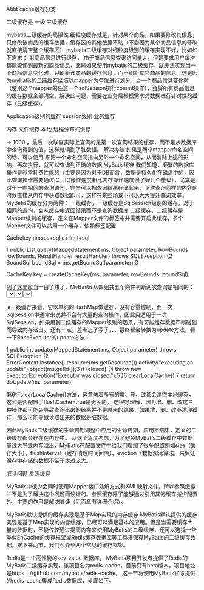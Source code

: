 Atitit cache缓存分类



二级缓存是  一级  三级缓存

mybatis二级缓存的局限性
细粒度缓存就是，针对某个商品，如果要修改其信息，只修改该商品的缓存数据，缓存区的其他数据不动（不会因为某个商品信息的修改就直接清空整个缓存区）
mybatis二级缓存对细粒度级别的缓存实现不好，比如如下需求：
对商品信息进行缓存， 由于商品信息查询访问量大，但是要求用户每次都能查询到最新的商品信息，此时如果使用mybatis的二级缓存，就无法实现当一个商品信息变化时，只刷新该商品的缓存信息，而不刷新其它商品的信息。这是因为mybatis的二级缓存区域以mapper为单位进行划分，当一个商品信息变化时（使用这个mapper的任意一个sqlSession执行commt操作），会将所有商品信息的缓存数据全部清空。解决此问题，需要在业务层根据需求对数据进行针对性的缓存（三级缓存）。

Application级别的缓存  session级别  业务缓存

内存  文件缓存
本地 远程分布式缓存




-> 1000 ，最后一次联查实际上查询的是第一次查询结果的缓存，而不是从数据库中查询得到的值，这样就读到了脏数据。
解决办法
如果是两个mapper命名空间的话，可以使用 <cache-ref>来把一个命名空间指向另外一个命名空间，从而消除上述的影响，再次执行，就可以查询到正确的数据
MyBatis缓存
我们知道，频繁的数据库操作是非常耗费性能的（主要是因为对于DB而言，数据是持久化在磁盘中的，因此查询操作需要通过IO，IO操作速度相比内存操作速度慢了好几个量级），尤其是对于一些相同的查询语句，完全可以把查询结果存储起来，下次查询同样的内容的时候直接从内存中获取数据即可，这样在某些场景下可以大大提升查询效率。
MyBatis的缓存分为两种：
一级缓存，一级缓存是SqlSession级别的缓存，对于相同的查询，会从缓存中返回结果而不是查询数据库
二级缓存，二级缓存是Mapper级别的缓存，定义在Mapper文件的<cache>标签中并需要开启此缓存，多个Mapper文件可以共用一个缓存，依赖<cache-ref>标签配置

Cachekey  nmsps+sqlid+limit+sql

1 public <E> List<E> query(MappedStatement ms, Object parameter, RowBounds rowBounds, ResultHandler resultHandler) throws SQLException {2     BoundSql boundSql = ms.getBoundSql(parameter);3   

  CacheKey key = createCacheKey(ms, parameter, rowBounds, boundSql);


到了这里应当一目了然了，MyBastis从四组共五个条件判断两次查询是相同的：
<select>标签所在的Mapper的Namespace+<select>标签的id属性
RowBounds的offset和limit属性，RowBounds是MyBatis用于处理分页的一个类，offset默认为0，limit默认为Integer.MAX_VALUE
<select>标签中定义的sql语句
输入参数的具体参数值，一个int值就update一个int，一个String值就update一个String，一个List就轮询里面的每个元素进行update
即只要两次查询满足以上三个条件且没有定义flushCache="true"，那么第二次查询会直接从MyBatis一级缓存PerpetualCache中返回数据，而不会走DB。


is一级缓存来看，它以单纯的HashMap做缓存，没有容量控制，而一次SqlSession中通常来说并不会有大量的查询操作，因此只适用于一次SqlSession，如果用到二级缓存的Mapper级别的场景，有可能缓存数据不断碰到而导致内存溢出。
还有一点，差点忘了写了，<insert>、<delete>、<update>最终都会转换为update方法，看一下BaseExecutor的update方法：

1 public int update(MappedStatement ms, Object parameter) throws SQLException {2     ErrorContext.instance().resource(ms.getResource()).activity("executing an update").object(ms.getId());3     if (closed) {4       throw new ExecutorException("Executor was closed.");5     }6     clearLocalCache();7     return doUpdate(ms, parameter);


第6行clearLocalCache()方法，这意味着所有的增、删、改都会清空本地缓存，这和是否配置了flushCache=true是无关的。
这很好理解，因为增、删、改这三种操作都可能会导致查询出来的结果并不是原来的结果，如果增、删、改不清理缓存，那么可能导致读取出来的数据是脏数据。



因此MyBatis二级缓存的生命周期即整个应用的生命周期，应用不结束，定义的二级缓存都会存在在内存中。
从这个角度考虑，为了避免MyBatis二级缓存中数据量过大导致内存溢出，MyBatis在配置文件中给我们增加了很多配置例如size（缓存大小）、flushInterval（缓存清理时间间隔）、eviction（数据淘汰算法）来保证缓存中存储的数据不至于太过庞大。


脏读问题  参照缓存


MyBatis中很少会同时使用Mapper接口注解方式和XML映射文件，所以参照缓存并不是为了解决这个问题而设计的。参照缓存除了能够通过引用其他缓存减少配置外，主要的作用是解决脏读（后面章节详细介绍）。

MyBatis默认提供的缓存实现是基于Map实现的内存缓存
MyBatis默认提供的缓存实现是基于Map实现的内存缓存，已经可以满足基本的应用。但是当需要缓存大量的数据时，不能仅仅通过提高内存来使用MyBatis的二级缓存，还可以选择一些类似EhCache的缓存框架或Redis缓存数据库等工具来保存MyBatis的二级缓存数据。接下来两节，我们会介绍两个常见的缓存框架。


Redis是一个高性能的key-value 数据库。
MyBatis项目开发者提供了Redis的MyBatis二级缓存实现，该项目名为redis-cache，目前只有beta版本，项目地址是https：//github.com/mybatis/redis-cache。
这一节将使用MyBatis官方提供的redis-cache集成Redis数据库，步骤如下。



